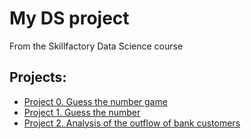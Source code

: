 # My DS project
From the Skillfactory Data Science course

## Projects:

* [Project 0. Guess the number game](https://github.com/artem-75/DS_skillfactory_projects/tree/main/Project_0)
* [Project 1. Guess the number](https://github.com/artem-75/DS_skillfactory_projects/tree/main/Project_1)
* [Project 2. Analysis of the outflow of bank customers](https://github.com/artem-75/DS_skillfactory_projects/tree/main/Project_2)